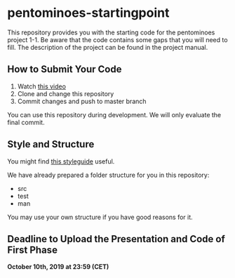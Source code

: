 # pentominoes-startingpoint

This repository provides you with the starting code for the pentominoes project 1-1. 
Be aware that the code contains some gaps that you will need to fill. 
The description of the project can be found in the project manual. 

## How to Submit Your Code

1. Watch [this video](https://youtu.be/-52quDR2QSc) 
2. Clone and change this repository
3. Commit changes and push to master branch

You can use this repository during development. We will only evaluate the final commit.

## Style and Structure

You might find [this styleguide](https://google.github.io/styleguide/javaguide.html) useful. 

We have already prepared a folder structure for you in this repository:

* src
* test
* man

You may use your own structure if you have good reasons for it.

## Deadline to Upload the Presentation and Code of First Phase

**October 10th, 2019 at 23:59 (CET)**
